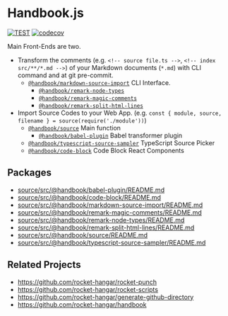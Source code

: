 # Handbook.js

[![TEST](https://github.com/rocket-hangar/handbook/workflows/Test/badge.svg)](https://github.com/rocket-hangar/handbook/actions?query=workflow%3ATest)
[![codecov](https://codecov.io/gh/rocket-hangar/handbook/branch/master/graph/badge.svg)](https://codecov.io/gh/rocket-hangar/handbook)

Main Front-Ends are two.

- Transform the comments (e.g. `<!-- source file.ts -->`, `<!-- index src/**/*.md -->`) of your Markdown documents (`*.md`) with CLI command and at git pre-commit.
  - [`@handbook/markdown-source-import`](source/src/@handbook/markdown-source-import) CLI Interface.
    - [`@handbook/remark-node-types`](source/src/@handbook/remark-node-types)
    - [`@handbook/remark-magic-comments`](source/src/@handbook/remark-magic-comments)
    - [`@handbook/remark-split-html-lines`](source/src/@handbook/remark-split-html-lines)
- Import Source Codes to your Web App. (e.g. `const { module, source, filename } = source(require('./module'))`)
  - [`@handbook/source`](source/src/@handbook/source) Main function
    - [`@handbook/babel-plugin`](source/src/@handbook/babel-plugin) Babel transformer plugin
  - [`@handbook/typescript-source-sampler`](source/src/@handbook/typescript-source-sampler) TypeScript Source Picker
  - [`@handbook/code-block`](source/src/@handbook/code-block) Code Block React Components

## Packages

<!-- index source/src/**/README.md -->

- [source/src/@handbook/babel-plugin/README.md](source/src/@handbook/babel-plugin/README.md)
- [source/src/@handbook/code-block/README.md](source/src/@handbook/code-block/README.md)
- [source/src/@handbook/markdown-source-import/README.md](source/src/@handbook/markdown-source-import/README.md)
- [source/src/@handbook/remark-magic-comments/README.md](source/src/@handbook/remark-magic-comments/README.md)
- [source/src/@handbook/remark-node-types/README.md](source/src/@handbook/remark-node-types/README.md)
- [source/src/@handbook/remark-split-html-lines/README.md](source/src/@handbook/remark-split-html-lines/README.md)
- [source/src/@handbook/source/README.md](source/src/@handbook/source/README.md)
- [source/src/@handbook/typescript-source-sampler/README.md](source/src/@handbook/typescript-source-sampler/README.md)

<!-- /index -->

## Related Projects

- <https://github.com/rocket-hangar/rocket-punch>
- <https://github.com/rocket-hangar/rocket-scripts>
- <https://github.com/rocket-hangar/generate-github-directory>
- <https://github.com/rocket-hangar/handbook>
